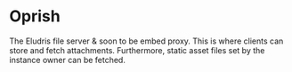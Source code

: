 # Oprish

The Eludris file server & soon to be embed proxy. This is where clients can store
and fetch attachments. Furthermore, static asset files set by the instance owner
can be fetched.

